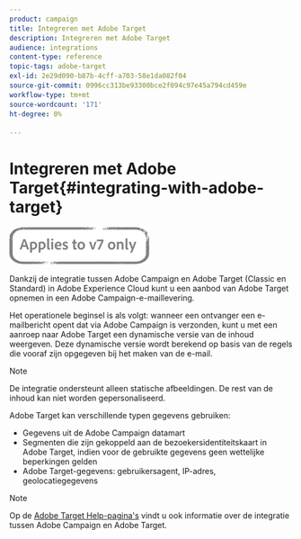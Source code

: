 ```yaml
---
product: campaign
title: Integreren met Adobe Target
description: Integreren met Adobe Target
audience: integrations
content-type: reference
topic-tags: adobe-target
exl-id: 2e29d090-b87b-4cff-a703-58e1da082f04
source-git-commit: 0996cc313be93300bce2f094c97e45a794cd459e
workflow-type: tm+mt
source-wordcount: '171'
ht-degree: 0%

---
```


# Integreren met Adobe Target{#integrating-with-adobe-target}

![](../../assets/v7-only.svg)

Dankzij de integratie tussen Adobe Campaign en Adobe Target (Classic en Standard) in Adobe Experience Cloud kunt u een aanbod van Adobe Target opnemen in een Adobe Campaign-e-maillevering.

Het operationele beginsel is als volgt: wanneer een ontvanger een e-mailbericht opent dat via Adobe Campaign is verzonden, kunt u met een aanroep naar Adobe Target een dynamische versie van de inhoud weergeven. Deze dynamische versie wordt berekend op basis van de regels die vooraf zijn opgegeven bij het maken van de e-mail.

>[!NOTE]
>
>De integratie ondersteunt alleen statische afbeeldingen. De rest van de inhoud kan niet worden gepersonaliseerd.

Adobe Target kan verschillende typen gegevens gebruiken:

* Gegevens uit de Adobe Campaign datamart
* Segmenten die zijn gekoppeld aan de bezoekersidentiteitskaart in Adobe Target, indien voor de gebruikte gegevens geen wettelijke beperkingen gelden
* Adobe Target-gegevens: gebruikersagent, IP-adres, geolocatiegegevens

>[!NOTE]
>
>Op de [Adobe Target Help-pagina&#39;s](https://experienceleague.adobe.com/docs/target/using/integrate/campaign-and-target.html) vindt u ook informatie over de integratie tussen Adobe Campaign en Adobe Target.
